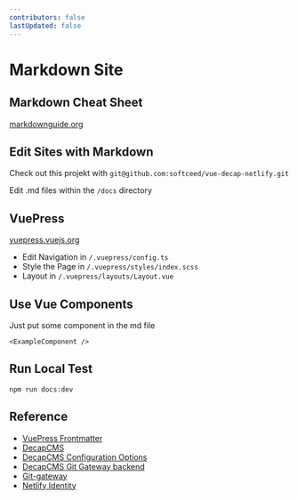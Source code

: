 ```yaml
---
contributors: false
lastUpdated: false
---
```


# Markdown Site

## Markdown Cheat Sheet

[markdownguide.org](https://www.markdownguide.org/cheat-sheet/)

## Edit Sites with Markdown

Check out this projekt with
`git@github.com:softceed/vue-decap-netlify.git`

Edit .md files within the `/docs` directory

## VuePress

[vuepress.vuejs.org](https://vuepress.vuejs.org/)

- Edit Navigation in `/.vuepress/config.ts`
- Style the Page in `/.vuepress/styles/index.scss`
- Layout in `/.vuepress/layouts/Layout.vue`

## Use Vue Components

Just put some component in the md file

`<ExampleComponent />`

<ExampleComponent />

## Run Local Test

`npm run docs:dev`

## Reference

- [VuePress Frontmatter](https://vuepress.github.io/reference/frontmatter.html)
- [DecapCMS](https://decapcms.org/)
- [DecapCMS Configuration Options](https://decapcms.org/docs/configuration-options)
- [DecapCMS Git Gateway backend](https://decapcms.org/docs/git-gateway-backend/)
- [Git-gateway](https://docs.netlify.com/visitor-access/git-gateway/)
- [Netlify Identity](https://docs.netlify.com/visitor-access/identity/)
